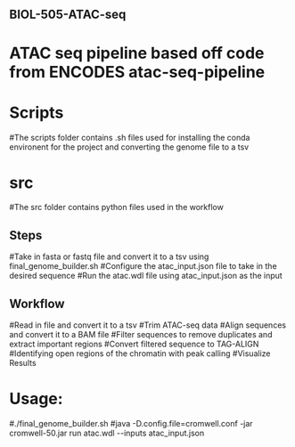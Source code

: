 ## BIOL-505-ATAC-seq
# ATAC seq pipeline based off code from ENCODES atac-seq-pipeline

# Scripts
#The scripts folder contains .sh files used for installing the conda environent for the project and converting the genome file to a tsv

# src
#The src folder contains python files used in the workflow

## Steps
#Take in fasta or fastq file and convert it to a tsv using final_genome_builder.sh
#Configure the atac_input.json file to take in the desired sequence
#Run the atac.wdl file using atac_input.json as the input

## Workflow 

#Read in file and convert it to a tsv
#Trim ATAC-seq data
#Align sequences and convert it to a BAM file
#Filter sequences to remove duplicates and extract important regions
#Convert filtered sequence to TAG-ALIGN 
#Identifying open regions of the chromatin with peak calling
#Visualize Results

# Usage:
#./final_genome_builder.sh
#java -D.config.file=cromwell.conf -jar cromwell-50.jar run atac.wdl --inputs atac_input.json

